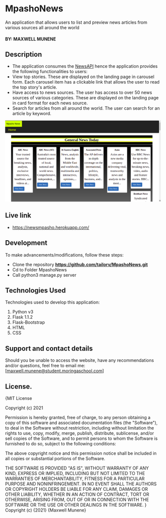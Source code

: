 # MpashoNews
An application that allows users to list and preview news articles from various sources all around the world
#### BY: MAXWELL MUNENE

## Description
* The application consumes the [NewsAPI](https://newsapi.org/) hence the application provides the following functionalities to users:
* View top stories. These are displayed on the landing page in carousel form. Each carousel item has a clickable link that allows the user to read the top story's article.
* Have access to news sources. The user has access to over 50 news sources of various categories. These are displayed on the landing page in card format for each news source.
* Search for articles from all around the world. The user can search for an article by keyword.

![landing](./app/static/images/landing.png)

## Live link
 * https://newsmpasho.herokuapp.com/

## Development
To make advancements/modifications, follow these steps:

* Clone the repository **https://github.com/tailorv/MpashoNews.git**
* Cd to Folder MpashoNews
* Call python3 manage.py server


## Technologies Used
Technologies used to develop this application:

1. Python v3
2. Flask 1.1.2
3. Flask-Bootstrap
4. HTML 
5. CSS


## Support and contact details

Should you be unable to access the website, have any recommendations and/or questions, feel free to email me:[maxwell.munene@student.moringaschool.com]


## License.
{MIT License

Copyright (c) 2021

Permission is hereby granted, free of charge, to any person obtaining a copy of this software and associated documentation files (the "Software"), to deal in the Software without restriction, including without limitation the rights to use, copy, modify, merge, publish, distribute, sublicense, and/or sell copies of the Software, and to permit persons to whom the Software is furnished to do so, subject to the following conditions:

The above copyright notice and this permission notice shall be included in all copies or substantial portions of the Software.

THE SOFTWARE IS PROVIDED "AS IS", WITHOUT WARRANTY OF ANY KIND, EXPRESS OR IMPLIED, INCLUDING BUT NOT LIMITED TO THE WARRANTIES OF MERCHANTABILITY, FITNESS FOR A PARTICULAR PURPOSE AND NONINFRINGEMENT. IN NO EVENT SHALL THE AUTHORS OR COPYRIGHT HOLDERS BE LIABLE FOR ANY CLAIM, DAMAGES OR OTHER LIABILITY, WHETHER IN AN ACTION OF CONTRACT, TORT OR OTHERWISE, ARISING FROM, OUT OF OR IN CONNECTION WITH THE SOFTWARE OR THE USE OR OTHER DEALINGS IN THE SOFTWARE. } Copyright (c) {2021} {Maxwell Munene}

